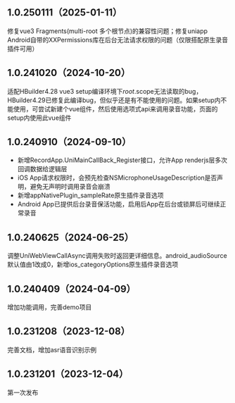 ## 1.0.250111（2025-01-11）
修复vue3 Fragments(multi-root 多个根节点)的兼容性问题；修复uniapp Android自带的XXPermissions库在后台无法请求权限的问题（仅限搭配原生录音插件可用）
## 1.0.241020（2024-10-20）
适配HBuilder4.28 vue3 setup编译环境下$root.$scope无法读取的bug，HBuilder4.29已修复此编译bug，但似乎还是有不能使用的问题。如果setup内不能使用，可尝试新建个vue组件，然后使用选项式api来调用录音功能，页面的setup内使用此vue组件
## 1.0.240910（2024-09-10）
- 新增RecordApp.UniMainCallBack_Register接口，允许App renderjs层多次回调数据给逻辑层
- iOS App请求权限时，会预先检查NSMicrophoneUsageDescription是否声明，避免无声明时调用录音会崩溃
- 新增appNativePlugin_sampleRate原生插件录音选项
- Android App已提供后台录音保活功能，启用后App在后台或锁屏后可继续正常录音
## 1.0.240625（2024-06-25）
调整UniWebViewCallAsync调用失败时返回更详细信息。android_audioSource默认值由1改成0，新增ios_categoryOptions原生插件录音选项
## 1.0.240409（2024-04-09）
增加功能调用，完善demo项目
## 1.0.231208（2023-12-08）
完善文档，增加asr语音识别示例
## 1.0.231201（2023-12-04）
第一次发布
